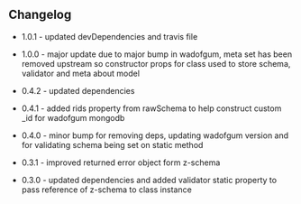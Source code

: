 ## Changelog

+ 1.0.1 - updated devDependencies and travis file

+ 1.0.0 - major update due to major bump in wadofgum, meta set has been removed upstream so constructor props for class used to store schema, validator and meta about model

+ 0.4.2 - updated dependencies

+ 0.4.1 - added rids property from rawSchema to help construct custom _id for wadofgum mongodb

+ 0.4.0 - minor bump for removing deps, updating wadofgum version and for validating schema being set on static method

+ 0.3.1 - improved returned error object form z-schema

+ 0.3.0 - updated dependencies and added validator static property to pass reference of z-schema to class instance
